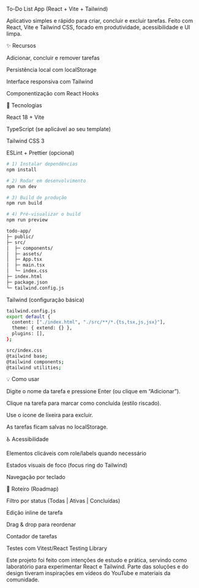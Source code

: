 To-Do List App (React + Vite + Tailwind)

Aplicativo simples e rápido para criar, concluir e excluir tarefas. Feito com React, Vite e Tailwind CSS, focado em produtividade, acessibilidade e UI limpa.

✨ Recursos

Adicionar, concluir e remover tarefas

Persistência local com localStorage

Interface responsiva com Tailwind

Componentização com React Hooks

🧱 Tecnologias

React 18 + Vite

TypeScript (se aplicável ao seu template)

Tailwind CSS 3

ESLint + Prettier (opcional)
```bash
# 1) Instalar dependências
npm install
```
```bash
# 2) Rodar em desenvolvimento
npm run dev
```
```bash
# 3) Build de produção
npm run build
```
```bash
# 4) Pré-visualizar o build
npm run preview
```

```bash
todo-app/
├─ public/
├─ src/
│  ├─ components/
│  ├─ assets/
│  ├─ App.tsx
│  ├─ main.tsx
│  └─ index.css
├─ index.html
├─ package.json
└─ tailwind.config.js
```

Tailwind (configuração básica)
```bash
tailwind.config.js
export default {
  content: ["./index.html", "./src/**/*.{ts,tsx,js,jsx}"],
  theme: { extend: {} },
  plugins: [],
};

src/index.css
@tailwind base;
@tailwind components;
@tailwind utilities;

```
💡 Como usar

Digite o nome da tarefa e pressione Enter (ou clique em “Adicionar”).

Clique na tarefa para marcar como concluída (estilo riscado).

Use o ícone de lixeira para excluir.

As tarefas ficam salvas no localStorage.

♿ Acessibilidade

Elementos clicáveis com role/labels quando necessário

Estados visuais de foco (focus ring do Tailwind)

Navegação por teclado

🧭 Roteiro (Roadmap)

 Filtro por status (Todas | Ativas | Concluídas)

 Edição inline de tarefa

 Drag & drop para reordenar

 Contador de tarefas

 Testes com Vitest/React Testing Library

 Este projeto foi feito com intenções de estudo e prática, servindo como laboratório para experimentar React e Tailwind. Parte das soluções e do design tiveram inspirações em vídeos do YouTube e materiais da comunidade.
